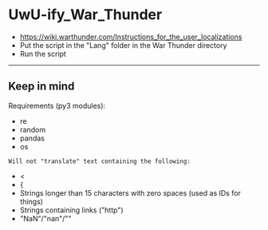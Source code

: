 # UwU-ify_War_Thunder
- https://wiki.warthunder.com/Instructions_for_the_user_localizations
- Put the script in the "Lang" folder in the War Thunder directory
- Run the script
___
## Keep in mind
Requirements (py3 modules):
- re
- random
- pandas
- os

`Will not "translate" text containing the following:`
- <
- {
- Strings longer than 15 characters with zero spaces (used as IDs for things)
- Strings containing links ("http")
- "NaN"/"nan"/""
